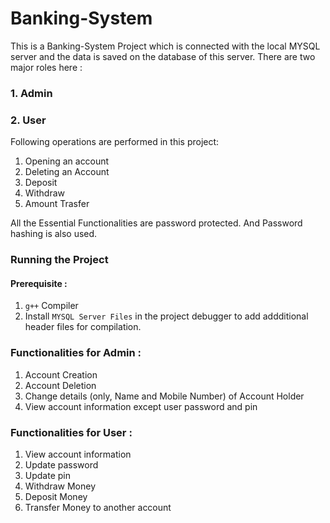 # Banking-System
This is a Banking-System Project which is connected with the local MYSQL server and the data is saved on the database of this server.  There are two major roles here :
### 1. Admin
### 2. User

Following operations are performed in this project:
1. Opening an account
2. Deleting an Account
3. Deposit
4. Withdraw
5. Amount Trasfer

All the Essential Functionalities are password protected. And Password hashing is also used.



### Running the Project
#### Prerequisite :
1. `g++` Compiler
2. Install `MYSQL Server Files` in the project debugger to add addditional header files for compilation.

### Functionalities for Admin :
1. Account Creation
2. Account Deletion
3. Change details (only, Name and Mobile Number) of Account Holder
4. View account information except user password and pin

### Functionalities for User :
1. View account information
2. Update password
3. Update pin
4. Withdraw Money
5. Deposit Money
6. Transfer Money to another account